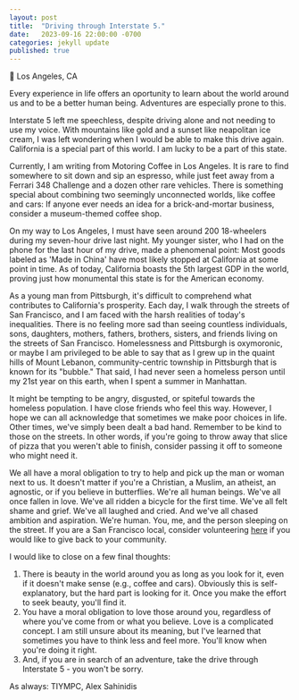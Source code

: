 ```yaml
---
layout: post
title:  "Driving through Interstate 5."
date:   2023-09-16 22:00:00 -0700
categories: jekyll update
published: true
---
```

📍 Los Angeles, CA

Every experience in life offers an oportunity to learn about the world around us and to be a better human being. Adventures are especially prone to this.

Interstate 5 left me speechless, despite driving alone and not needing to use my voice. With mountains like gold and a sunset like neapolitan ice cream, I was left wondering when I would be able to make this drive again. California is a special part of this world. I am lucky to be a part of this state.

Currently, I am writing from Motoring Coffee in Los Angeles. It is rare to find somewhere to sit down and sip an espresso, while just feet away from a Ferrari 348 Challenge and a dozen other rare vehicles. There is something special about combining two seemingly unconnected worlds, like coffee and cars: If anyone ever needs an idea for a brick-and-mortar business, consider a museum-themed coffee shop.

On my way to Los Angeles, I must have seen around 200 18-wheelers during my seven-hour drive last night. My younger sister, who I had on the phone for the last hour of my drive, made a phenomenal point: Most goods labeled as 'Made in China' have most likely stopped at California at some point in time. As of today, California boasts the 5th largest GDP in the world, proving just how monumental this state is for the American economy.

As a young man from Pittsburgh, it's difficult to comprehend what contributes to California's prosperity. Each day, I walk through the streets of San Francisco, and I am faced with the harsh realities of today's inequalities. There is no feeling more sad than seeing countless individuals, sons, daughters, mothers, fathers, brothers, sisters, and friends living on the streets of San Francisco. Homelessness and Pittsburgh is oxymoronic, or maybe I am privileged to be able to say that as I grew up in the quaint hills of Mount Lebanon, community-centric township in Pittsburgh that is known for its "bubble." That said, I had never seen a homeless person until my 21st year on this earth, when I spent a summer in Manhattan.

It might be tempting to be angry, disgusted, or spiteful towards the homeless population. I have close friends who feel this way. However, I hope we can all acknowledge that sometimes we make poor choices in life. Other times, we've simply been dealt a bad hand. Remember to be kind to those on the streets. In other words, if you're going to throw away that slice of pizza that you weren't able to finish, consider passing it off to someone who might need it.

We all have a moral obligation to try to help and pick up the man or woman next to us. It doesn't matter if you're a Christian, a Muslim, an atheist, an agnostic, or if you believe in butterflies. We're all human beings. We've all once fallen in love. We've all ridden a bicycle for the first time. We've all felt shame and grief. We've all laughed and cried. And we've all chased ambition and aspiration. We're human. You, me, and the person sleeping on the street. If you are a San Francisco local, consider volunteering [here](https://www.sfmfoodbank.org/volunteer/) if you would like to give back to your community.

I would like to close on a few final thoughts:
1. There is beauty in the world around you as long as you look for it, even if it doesn't make sense (e.g., coffee and cars). Obviously this is self-explanatory, but the hard part is looking for it. Once you make the effort to seek beauty, you'll find it.
2. You have a moral obligation to love those around you, regardless of where you've come from or what you believe. Love is a complicated concept. I am still unsure about its meaning, but I've learned that sometimes you have to think less and feel more. You'll know when you're doing it right.
3. And, if you are in search of an adventure, take the drive through Interstate 5 - you won't be sorry.

As always: TIYMPC,
Alex Sahinidis